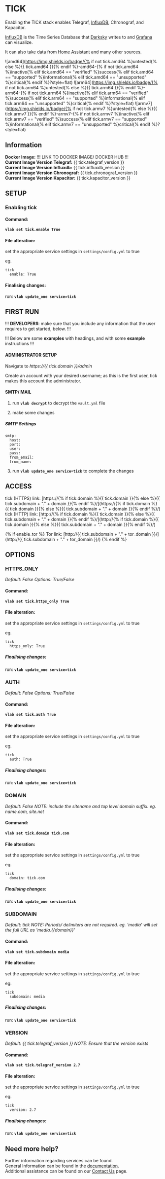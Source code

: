 # TICK

Enabling the TICK stack enables Telegraf, [InfluxDB](https://www.influxdata.com/time-series-platform/influxdb/), Chronograf, and Kapacitor.

[InfluxDB](https://www.influxdata.com/time-series-platform/influxdb/) is the Time Series Database that [Darksky](software/darksky) writes to and [Grafana](software/grafana) can visualize.

It can also take data from [Home Assistant](software/homeassistant) and many other sources.

![amd64](https://img.shields.io/badge/{% if not tick.amd64 %}untested{% else %}{{ tick.amd64 }}{% endif %}-amd64-{% if not tick.amd64 %}inactive{% elif tick.amd64 == "verified" %}success{% elif tick.amd64 == "supported" %}informational{% elif tick.amd64 == "unsupported" %}critical{% endif %}?style=flat)
![arm64](https://img.shields.io/badge/{% if not tick.arm64 %}untested{% else %}{{ tick.arm64 }}{% endif %}-arm64-{% if not tick.arm64 %}inactive{% elif tick.arm64 == "verified" %}success{% elif tick.arm64 == "supported" %}informational{% elif tick.arm64 == "unsupported" %}critical{% endif %}?style=flat)
![armv7](https://img.shields.io/badge/{% if not tick.armv7 %}untested{% else %}{{ tick.armv7 }}{% endif %}-armv7-{% if not tick.armv7 %}inactive{% elif tick.armv7 == "verified" %}success{% elif tick.armv7 == "supported" %}informational{% elif tick.armv7 == "unsupported" %}critical{% endif %}?style=flat)

## Information


**Docker Image:** !!! LINK TO DOCKER IMAGE/ DOCKER HUB !!! \
**Current Image Version Telegraf:** {{ tick.telegraf_version }} \
**Current Image Version Influxdb:** {{ tick.influxdb_version }} \
**Current Image Version Chronograf:** {{ tick.chronograf_version }} \
**Current Image Version Kapacitor:** {{ tick.kapacitor_version }}


## SETUP

### Enabling tick

#### Command:

**`vlab set tick.enable True`**

#### File alteration:

set the appropriate service settings in `settings/config.yml` to true

eg.
```
tick
  enable: True
```

#### Finalising changes:

run: **`vlab update_one service=tick`**

## FIRST RUN

!!! **DEVELOPERS**: make sure that you include any information that the user requires to get started, below. !!!

!!! Below are some **examples** with headings, and with some **example** instructions !!!

#### ADMINISTRATOR SETUP

Navigate to *https://{{ tick.domain }}/admin*

Create an account with your desired username; as this is the first user, tick makes this account the administrator.

#### SMTP/ MAIL

1. run **`vlab decrypt`** to decrypt the `vault.yml` file

2. make some changes


##### SMTP Settings
```
smtp:
  host:
  port:
  user:
  pass:
  from_email:
  from_name:
```

3. run **`vlab update_one service=tick`** to complete the changes


## ACCESS

tick (HTTPS) link: [https://{% if tick.domain %}{{ tick.domain }}{% else %}{{ tick.subdomain + "." + domain }}{% endif %}/](https://{% if tick.domain %}{{ tick.domain }}{% else %}{{ tick.subdomain + "." + domain }}{% endif %}/)
tick (HTTP) link: [http://{% if tick.domain %}{{ tick.domain }}{% else %}{{ tick.subdomain + "." + domain }}{% endif %}/](http://{% if tick.domain %}{{ tick.domain }}{% else %}{{ tick.subdomain + "." + domain }}{% endif %}/)

{% if enable_tor %}
Tor link: [http://{{ tick.subdomain + "." + tor_domain }}/](http://{{ tick.subdomain + "." + tor_domain }}/)
{% endif %}

## OPTIONS

### HTTPS_ONLY
*Default: False*
*Options: True/False*

#### Command:

**`vlab set tick.https_only True`**

#### File alteration:

set the appropriate service settings in `settings/config.yml` to true

eg.
```
tick
  https_only: True
```

##### Finalising changes:

run: **`vlab update_one service=tick`**

### AUTH
*Default: False*
*Options: True/False*

#### Command:

**`vlab set tick.auth True`**

#### File alteration:

set the appropriate service settings in `settings/config.yml` to true

eg.
```
tick
  auth: True
```

##### Finalising changes:

run: **`vlab update_one service=tick`**

### DOMAIN
*Default: False*
*NOTE: include the sitename and top level domain suffix. eg. name.com, site.net*

#### Command:

**`vlab set tick.domain tick.com`**

#### File alteration:

set the appropriate service settings in `settings/config.yml` to true

eg.
```
tick
  domain: tick.com
```

##### Finalising changes:

run: **`vlab update_one service=tick`**

### SUBDOMAIN
*Default: tick*
*NOTE: Periods/ delimiters are not required. eg. 'media' will set the full URL as 'media.{{domain}}'*

#### Command:

**`vlab set tick.subdomain media`**

#### File alteration:

set the appropriate service settings in `settings/config.yml` to true

eg.
```
tick
  subdomain: media
```

##### Finalising changes:

run: **`vlab update_one service=tick`**

### VERSION
*Default: {{  tick.telegraf_version  }}*
*NOTE: Ensure that the version exists*

#### Command:

**`vlab set tick.telegraf_version 2.7`**

#### File alteration:

set the appropriate service settings in `settings/config.yml` to true

eg.
```
tick
  version: 2.7
```

##### Finalising changes:

run: **`vlab update_one service=tick`**

## Need more help?
Further information regarding services can be found. \
General Information can be found in the [documentation](https://docs.vivumlab.com). \
Additional assistance can be found on our [Contact Us](https://docs.vivumlab.com/Contact-us) page.
